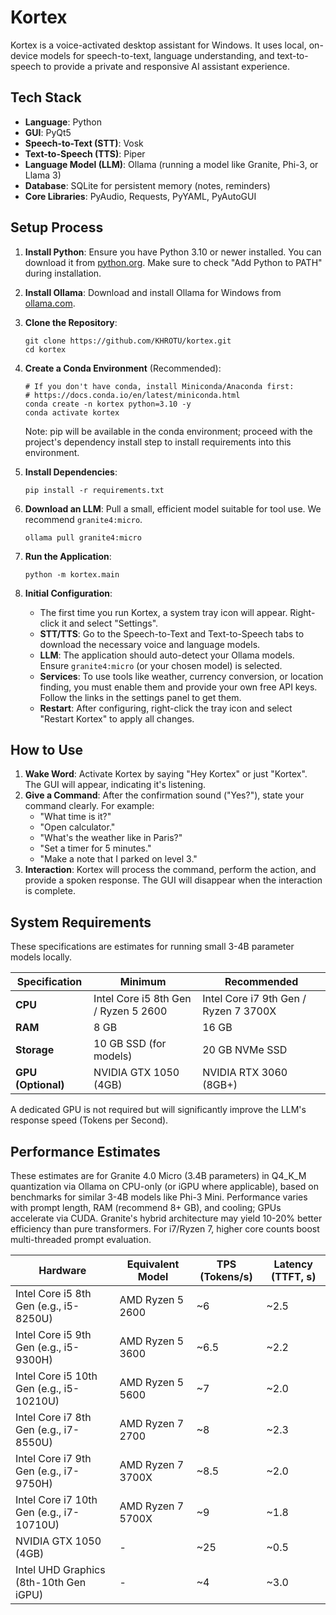 # Kortex

Kortex is a voice-activated desktop assistant for Windows. It uses local, on-device models for speech-to-text, language understanding, and text-to-speech to provide a private and responsive AI assistant experience.

## Tech Stack

* **Language**: Python
* **GUI**: PyQt5
* **Speech-to-Text (STT)**: Vosk
* **Text-to-Speech (TTS)**: Piper
* **Language Model (LLM)**: Ollama (running a model like Granite, Phi-3, or Llama 3)
* **Database**: SQLite for persistent memory (notes, reminders)
* **Core Libraries**: PyAudio, Requests, PyYAML, PyAutoGUI

## Setup Process

1. **Install Python**: Ensure you have Python 3.10 or newer installed. You can download it from [python.org](https://www.python.org/). Make sure to check "Add Python to PATH" during installation.

2. **Install Ollama**: Download and install Ollama for Windows from [ollama.com](https://ollama.com/).

3. **Clone the Repository**:

    ```shell
    git clone https://github.com/KHROTU/kortex.git
    cd kortex
    ```

4. **Create a Conda Environment** (Recommended):

    ```shell
    # If you don't have conda, install Miniconda/Anaconda first:
    # https://docs.conda.io/en/latest/miniconda.html
    conda create -n kortex python=3.10 -y
    conda activate kortex
    ```

    Note: pip will be available in the conda environment; proceed with the project's dependency install step to install requirements into this environment.

5. **Install Dependencies**:

    ```shell
    pip install -r requirements.txt
    ```

6. **Download an LLM**: Pull a small, efficient model suitable for tool use. We recommend `granite4:micro`.

    ```shell
    ollama pull granite4:micro
    ```

7. **Run the Application**:

    ```shell
    python -m kortex.main
    ```

8. **Initial Configuration**:
    * The first time you run Kortex, a system tray icon will appear. Right-click it and select "Settings".
    * **STT/TTS**: Go to the Speech-to-Text and Text-to-Speech tabs to download the necessary voice and language models.
    * **LLM**: The application should auto-detect your Ollama models. Ensure `granite4:micro` (or your chosen model) is selected.
    * **Services**: To use tools like weather, currency conversion, or location finding, you must enable them and provide your own free API keys. Follow the links in the settings panel to get them.
    * **Restart**: After configuring, right-click the tray icon and select "Restart Kortex" to apply all changes.

## How to Use

1. **Wake Word**: Activate Kortex by saying "Hey Kortex" or just "Kortex". The GUI will appear, indicating it's listening.
2. **Give a Command**: After the confirmation sound ("Yes?"), state your command clearly. For example:
    * "What time is it?"
    * "Open calculator."
    * "What's the weather like in Paris?"
    * "Set a timer for 5 minutes."
    * "Make a note that I parked on level 3."
3. **Interaction**: Kortex will process the command, perform the action, and provide a spoken response. The GUI will disappear when the interaction is complete.

## System Requirements

These specifications are estimates for running small 3-4B parameter models locally.

| Specification      | Minimum                             | Recommended                           |
|--------------------|-------------------------------------|---------------------------------------|
| **CPU**            | Intel Core i5 8th Gen / Ryzen 5 2600| Intel Core i7 9th Gen / Ryzen 7 3700X |
| **RAM**            | 8 GB                                | 16 GB                                 |
| **Storage**        | 10 GB SSD (for models)              | 20 GB NVMe SSD                        |
| **GPU (Optional)** | NVIDIA GTX 1050 (4GB)               | NVIDIA RTX 3060 (8GB+)                |

A dedicated GPU is not required but will significantly improve the LLM's response speed (Tokens per Second).

## Performance Estimates

These estimates are for Granite 4.0 Micro (3.4B parameters) in Q4_K_M quantization via Ollama on CPU-only (or iGPU where applicable), based on benchmarks for similar 3-4B models like Phi-3 Mini. Performance varies with prompt length, RAM (recommend 8+ GB), and cooling; GPUs accelerate via CUDA. Granite's hybrid architecture may yield 10-20% better efficiency than pure transformers. For i7/Ryzen 7, higher core counts boost multi-threaded prompt evaluation.

| Hardware | Equivalent Model | TPS (Tokens/s) | Latency (TTFT, s) |
|----------|------------------|----------------|-------------------|
| Intel Core i5 8th Gen (e.g., i5-8250U) | AMD Ryzen 5 2600 | ~6 | ~2.5 |
| Intel Core i5 9th Gen (e.g., i5-9300H) | AMD Ryzen 5 3600 | ~6.5 | ~2.2 |
| Intel Core i5 10th Gen (e.g., i5-10210U) | AMD Ryzen 5 5600 | ~7 | ~2.0 |
| Intel Core i7 8th Gen (e.g., i7-8550U) | AMD Ryzen 7 2700 | ~8 | ~2.3 |
| Intel Core i7 9th Gen (e.g., i7-9750H) | AMD Ryzen 7 3700X | ~8.5 | ~2.0 |
| Intel Core i7 10th Gen (e.g., i7-10710U) | AMD Ryzen 7 5700X | ~9 | ~1.8 |
| NVIDIA GTX 1050 (4GB) | - | ~25 | ~0.5 |
| Intel UHD Graphics (8th-10th Gen iGPU) | - | ~4 | ~3.0 |
